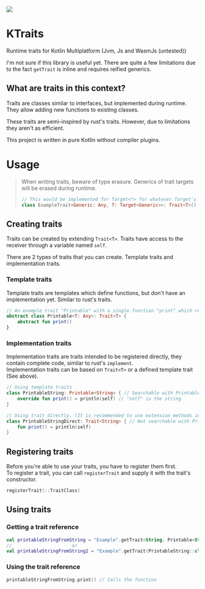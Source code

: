 [![](https://jitpack.io/v/gitmylo/KTraits.svg)](https://jitpack.io/#gitmylo/KTraits)

# KTraits
Runtime traits for Kotlin Multiplatform (Jvm, Js and WasmJs (untested))

I'm not sure if this library is useful yet. There are quite a few limitations due to the fact `getTrait` is inline and requires reified generics.

## What are traits in this context?
Traits are classes similar to interfaces, but implemented during runtime. They allow adding new functions to existing classes.

These traits are semi-inspired by rust's traits. However, due to limitations they aren't as efficient.

This project is written in pure Kotlin without compiler plugins.

# Usage
> When writing traits, beware of type erasure. Generics of trait targets will be erased during runtime.
> 
> ```kotlin
> // This would be implemented for Target<*> for whatever Target's generic upper bound is.
> class ExampleTrait<Generic: Any, T: Target<Generic>>: Trait<T>()
> ```

## Creating traits
Traits can be created by extending `Trait<T>`. Traits have access to the receiver through a variable named `self`.

There are 2 types of traits that you can create. Template traits and implementation traits.
### Template traits
Template traits are templates which define functions, but don't have an implementation yet. Similar to rust's traits.
```kotlin
// An example trait "Printable" with a single function "print" which returns nothing
abstract class Printable<T: Any>: Trait<T> {
    abstract fun print()
}
```

### Implementation traits
Implementation traits are traits intended to be registered directly, they contain complete code, similar to rust's `implement`.  
Implementation traits can be based on `Trait<T>` or a defined template trait (See above).
```kotlin
// Using template traits
class PrintableString: Printable<String> { // Searchable with Printable since we extend it
    override fun print() = println(self) // "self" is the string
}

// Using trait directly. (It is recommended to use extension methods instead, since they have a nicer syntax)
class PrintableStringDirect: Trait<String> { // Not searchable with Printable since we don't extend it
    fun print() = println(self)
}
```

## Registering traits
Before you're able to use your traits, you have to register them first.  
To register a trait, you can call `registerTrait` and supply it with the trait's constructor.
```kotlin
registerTrait(::TraitClass)
```

## Using traits
### Getting a trait reference
```kotlin
val printableStringFromString = "Example".getTrait<String, Printable<String>>() // Will give PrintableString cast as Printable<String>
//                      or
val printableStringFromString2 = "Example".getTrait(PrintableString::class) // Won't work when using generics since they're reified.
```
### Using the trait reference
```kotlin
printableStringFromString.print() // Calls the function
```